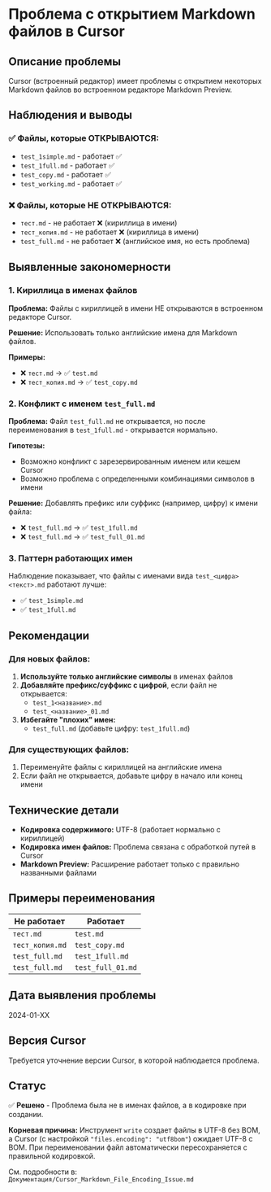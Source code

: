 # Проблема с открытием Markdown файлов в Cursor

## Описание проблемы

Cursor (встроенный редактор) имеет проблемы с открытием некоторых Markdown файлов во встроенном редакторе Markdown Preview.

## Наблюдения и выводы

### ✅ Файлы, которые ОТКРЫВАЮТСЯ:

- `test_1simple.md` - работает ✅
- `test_1full.md` - работает ✅
- `test_copy.md` - работает ✅
- `test_working.md` - работает ✅

### ❌ Файлы, которые НЕ ОТКРЫВАЮТСЯ:

- `тест.md` - не работает ❌ (кириллица в имени)
- `тест_копия.md` - не работает ❌ (кириллица в имени)
- `test_full.md` - не работает ❌ (английское имя, но есть проблема)

## Выявленные закономерности

### 1. Кириллица в именах файлов

**Проблема:** Файлы с кириллицей в имени НЕ открываются в встроенном редакторе Cursor.

**Решение:** Использовать только английские имена для Markdown файлов.

**Примеры:**
- ❌ `тест.md` → ✅ `test.md`
- ❌ `тест_копия.md` → ✅ `test_copy.md`

### 2. Конфликт с именем `test_full.md`

**Проблема:** Файл `test_full.md` не открывается, но после переименования в `test_1full.md` - открывается нормально.

**Гипотезы:**
- Возможно конфликт с зарезервированным именем или кешем Cursor
- Возможно проблема с определенными комбинациями символов в имени

**Решение:** Добавлять префикс или суффикс (например, цифру) к имени файла:
- ❌ `test_full.md` → ✅ `test_1full.md`
- ❌ `test_full.md` → ✅ `test_full_01.md`

### 3. Паттерн работающих имен

Наблюдение показывает, что файлы с именами вида `test_<цифра><текст>.md` работают лучше:
- ✅ `test_1simple.md`
- ✅ `test_1full.md`

## Рекомендации

### Для новых файлов:

1. **Используйте только английские символы** в именах файлов
2. **Добавляйте префикс/суффикс с цифрой**, если файл не открывается:
   - `test_1<название>.md`
   - `test_<название>_01.md`
3. **Избегайте "плохих" имен:**
   - `test_full.md` (добавьте цифру: `test_1full.md`)

### Для существующих файлов:

1. Переименуйте файлы с кириллицей на английские имена
2. Если файл не открывается, добавьте цифру в начало или конец имени

## Технические детали

- **Кодировка содержимого:** UTF-8 (работает нормально с кириллицей)
- **Кодировка имен файлов:** Проблема связана с обработкой путей в Cursor
- **Markdown Preview:** Расширение работает только с правильно названными файлами

## Примеры переименования

| Не работает | Работает |
|-------------|----------|
| `тест.md` | `test.md` |
| `тест_копия.md` | `test_copy.md` |
| `test_full.md` | `test_1full.md` |
| `test_full.md` | `test_full_01.md` |

## Дата выявления проблемы

2024-01-XX

## Версия Cursor

Требуется уточнение версии Cursor, в которой наблюдается проблема.

## Статус

✅ **Решено** - Проблема была не в именах файлов, а в кодировке при создании.

**Корневая причина:** Инструмент `write` создает файлы в UTF-8 без BOM, а Cursor (с настройкой `"files.encoding": "utf8bom"`) ожидает UTF-8 с BOM. При переименовании файл автоматически пересохраняется с правильной кодировкой.

См. подробности в: `Документация/Cursor_Markdown_File_Encoding_Issue.md`

